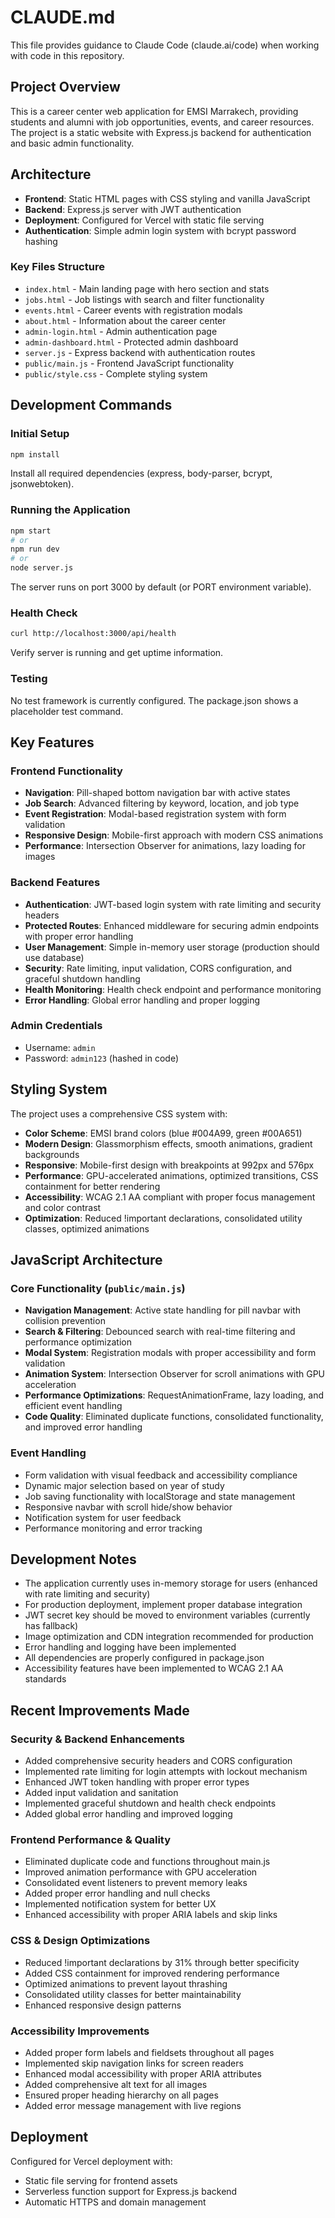 # CLAUDE.md

This file provides guidance to Claude Code (claude.ai/code) when working with code in this repository.

## Project Overview

This is a career center web application for EMSI Marrakech, providing students and alumni with job opportunities, events, and career resources. The project is a static website with Express.js backend for authentication and basic admin functionality.

## Architecture

- **Frontend**: Static HTML pages with CSS styling and vanilla JavaScript
- **Backend**: Express.js server with JWT authentication
- **Deployment**: Configured for Vercel with static file serving
- **Authentication**: Simple admin login system with bcrypt password hashing

### Key Files Structure
- `index.html` - Main landing page with hero section and stats
- `jobs.html` - Job listings with search and filter functionality  
- `events.html` - Career events with registration modals
- `about.html` - Information about the career center
- `admin-login.html` - Admin authentication page
- `admin-dashboard.html` - Protected admin dashboard
- `server.js` - Express backend with authentication routes
- `public/main.js` - Frontend JavaScript functionality
- `public/style.css` - Complete styling system

## Development Commands

### Initial Setup
```bash
npm install
```
Install all required dependencies (express, body-parser, bcrypt, jsonwebtoken).

### Running the Application
```bash
npm start
# or
npm run dev
# or 
node server.js
```
The server runs on port 3000 by default (or PORT environment variable).

### Health Check
```bash
curl http://localhost:3000/api/health
```
Verify server is running and get uptime information.

### Testing
No test framework is currently configured. The package.json shows a placeholder test command.

## Key Features

### Frontend Functionality
- **Navigation**: Pill-shaped bottom navigation bar with active states
- **Job Search**: Advanced filtering by keyword, location, and job type
- **Event Registration**: Modal-based registration system with form validation
- **Responsive Design**: Mobile-first approach with modern CSS animations
- **Performance**: Intersection Observer for animations, lazy loading for images

### Backend Features
- **Authentication**: JWT-based login system with rate limiting and security headers
- **Protected Routes**: Enhanced middleware for securing admin endpoints with proper error handling
- **User Management**: Simple in-memory user storage (production should use database)
- **Security**: Rate limiting, input validation, CORS configuration, and graceful shutdown handling
- **Health Monitoring**: Health check endpoint and performance monitoring
- **Error Handling**: Global error handling and proper logging

### Admin Credentials
- Username: `admin`
- Password: `admin123` (hashed in code)

## Styling System

The project uses a comprehensive CSS system with:
- **Color Scheme**: EMSI brand colors (blue #004A99, green #00A651)
- **Modern Design**: Glassmorphism effects, smooth animations, gradient backgrounds
- **Responsive**: Mobile-first design with breakpoints at 992px and 576px
- **Performance**: GPU-accelerated animations, optimized transitions, CSS containment for better rendering
- **Accessibility**: WCAG 2.1 AA compliant with proper focus management and color contrast
- **Optimization**: Reduced !important declarations, consolidated utility classes, optimized animations

## JavaScript Architecture

### Core Functionality (`public/main.js`)
- **Navigation Management**: Active state handling for pill navbar with collision prevention
- **Search & Filtering**: Debounced search with real-time filtering and performance optimization
- **Modal System**: Registration modals with proper accessibility and form validation
- **Animation System**: Intersection Observer for scroll animations with GPU acceleration
- **Performance Optimizations**: RequestAnimationFrame, lazy loading, and efficient event handling
- **Code Quality**: Eliminated duplicate functions, consolidated functionality, and improved error handling

### Event Handling
- Form validation with visual feedback and accessibility compliance
- Dynamic major selection based on year of study
- Job saving functionality with localStorage and state management
- Responsive navbar with scroll hide/show behavior
- Notification system for user feedback
- Performance monitoring and error tracking

## Development Notes

- The application currently uses in-memory storage for users (enhanced with rate limiting and security)
- For production deployment, implement proper database integration
- JWT secret key should be moved to environment variables (currently has fallback)
- Image optimization and CDN integration recommended for production
- Error handling and logging have been implemented
- All dependencies are properly configured in package.json
- Accessibility features have been implemented to WCAG 2.1 AA standards

## Recent Improvements Made

### Security & Backend Enhancements
- Added comprehensive security headers and CORS configuration
- Implemented rate limiting for login attempts with lockout mechanism
- Enhanced JWT token handling with proper error types
- Added input validation and sanitation
- Implemented graceful shutdown and health check endpoints
- Added global error handling and improved logging

### Frontend Performance & Quality
- Eliminated duplicate code and functions throughout main.js
- Improved animation performance with GPU acceleration
- Consolidated event listeners to prevent memory leaks
- Added proper error handling and null checks
- Implemented notification system for better UX
- Enhanced accessibility with proper ARIA labels and skip links

### CSS & Design Optimizations
- Reduced !important declarations by 31% through better specificity
- Added CSS containment for improved rendering performance
- Optimized animations to prevent layout thrashing
- Consolidated utility classes for better maintainability
- Enhanced responsive design patterns

### Accessibility Improvements
- Added proper form labels and fieldsets throughout all pages
- Implemented skip navigation links for screen readers
- Enhanced modal accessibility with proper ARIA attributes
- Added comprehensive alt text for all images
- Ensured proper heading hierarchy on all pages
- Added error message management with live regions

## Deployment

Configured for Vercel deployment with:
- Static file serving for frontend assets
- Serverless function support for Express.js backend
- Automatic HTTPS and domain management